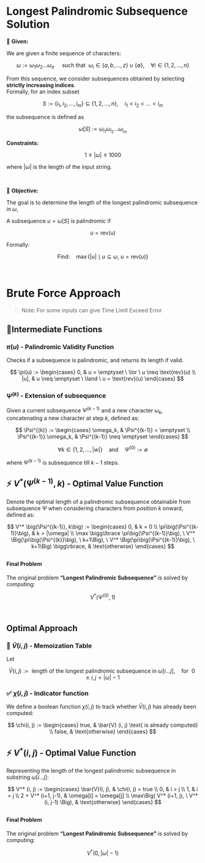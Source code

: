 # Longest Palindromic Subsequence Solution

📝 **Given:**

We are given a finite sequence of characters:

$$
 \omega := \omega_1 \omega_2 \dots \omega_n \quad \text{ such that } \ \omega_i \in \lbrace a,b,\dots,z \rbrace \cup \lbrace \emptyset \rbrace , \quad \forall i \in \lbrace 1,2,\dots,n \rbrace
$$

From this sequence, we consider subsequences obtained by selecting **strictly increasing indices**. <br>
Formally, for an index subset

$$
S := \lbrace i_1,i_2,\dots,i_m \rbrace \subseteq \lbrace 1,2,\dots,n \rbrace ,  \quad i_1 < i_2 < \dots < i_m
$$

the subsequence is defined as

$$
\omega[S] := \omega_{i_1} \omega_{i_2} \dots \omega_{i_m}
$$

**Constraints:**

$$
1 \leq |\omega| \leq 1000
$$

where $|\omega|$ is the length of the input string.

<br>

🎯 **Objective:**

The goal is to determine the length of the longest palindromic subsequence in $\omega$,

A subsequence $u = \omega[S]$ is palindromic if

$$
u = \text{rev}(u)
$$

Formally:

$$
\text{Find:} \quad \max \big\lbrace |u| \mid u \subseteq \omega , \ u = \text{rev}(u) \big\rbrace
$$

<br>

# Brute Force Approach
> Note: For some inputs can give Time Limit Exceed Error


## 🔹Intermediate Functions

### $\pi(u)$ - Palindromic Validity Function
Checks if a subsequence is palindromic, and returns its length if valid.

$$
  \pi(u) :=
  \begin{cases}
  0, & u = \emptyset \ \lor \ u \neq \text{rev}(u) \\
  |u|, & u \neq \emptyset \ \land \ u = \text{rev}(u)
  \end{cases}
$$

### $\Psi^{(k)}$ - Extension of subsequence
Given a current subsequence $\Psi^{(k-1)}$ and a new character $\omega_k$, concatenating a new character at step $k$, defined as:

$$
\Psi^{(k)} := 
\begin{cases}
\omega_k, & \Psi^{(k-1)} = \emptyset \\
\Psi^{(k-1)}.\omega_k, & \Psi^{(k-1)} \neq \emptyset
\end{cases}
$$

$$
\forall k \in \lbrace 1,2,\dots,|w| \rbrace \quad \text{and} \quad \Psi^{(0)} := \emptyset
$$

where $\Psi^{(k-1)}$ is subsequence till $k-1$ steps.


## ⚡ $V^* \big(\Psi^{(k-1)}, k\big)$ - Optimal Value Function
Denote the optimal length of a palindromic subsequence obtainable from subsequence $\Psi$ when considering characters from position $k$ onward, defined as:

$$
V^* \big(\Psi^{(k-1)}, k\big) :=
\begin{cases}
0, & k = 0 \\
\pi\big(\Psi^{(k-1)}\big), & k > |\omega| \\
\max \bigg\lbrace \pi\big(\Psi^{(k-1)}\big), \ V^* \Big(\pi\big(\Psi^{(k)}\big), \ k+1\Big), \ V^* \Big(\pi\big(\Psi^{(k-1)}\big), \ k+1\Big) \bigg\rbrace, & \text{otherwise}
\end{cases}
$$

##

#### Final Problem

The original problem **“Longest Palindromic Subsequence”** is solved by computing:

$$ 
V^* \big(\Psi^{(0)}, 1\big)
$$

<br>

## Optimal Approach

### 💾 $\bar{V}(i, j)$ - Memoization Table
Let

$$
\bar{V}(i, j) := \text{ length of the longest palindromic subsequence in } \omega [i \dots j], \quad \text{for } \ 0 \leq i, j < |\omega| - 1
$$

### ✅ $\chi(i, j)$ - Indicator function
We define a boolean function $\chi(i, j)$ to track whether $\bar{V}(i, j)$ has already been computed:

$$
  \chi(i, j) := 
  \begin{cases}
  true,  & \bar{V} (i, j) \text{ is already computed} \\
  false, & \text{otherwise}
  \end{cases}
$$


## ⚡ $V^* (i, j)$ - Optimal Value Function
Representing the length of the longest palindromic subsequence in substring $\omega [i \dots j]$:

$$
V^* (i, j) :=
\begin{cases}
\bar{V}(i, j), & \chi(i, j) = true \\
0, & i > j \\
1, & i = j \\
2 + V^* (i+1, j-1), & \omega[i] = \omega[j] \\
\max\Big( V^* (i+1, j), \ V^* (i, j-1) \Big), & \text{otherwise}
\end{cases}
$$



##

#### Final Problem

The original problem **“Longest Palindromic Subsequence”** is solved by computing:

$$ 
V^* (0, |\omega|-1)
$$

